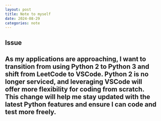 ```yaml
---
layout: post
title: Note to myself
date: 2024-08-29
categories: note
---
```

## Issue
As my applications are approaching, I want to transition from using Python 2 to Python 3 and shift from LeetCode to VSCode. Python 2 is no longer serviced, and leveraging VSCode will offer more flexibility for coding from scratch. This change will help me stay updated with the latest Python features and ensure I can code and test more freely.
---